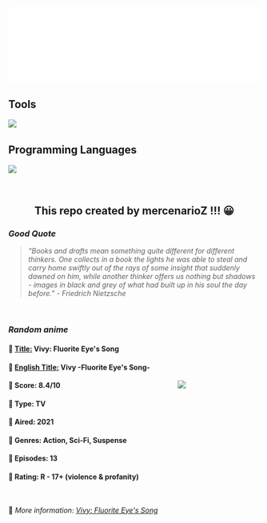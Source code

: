
<img src="svg/nai.svg" />

<p>
  <h2>Tools</h2>
  <a href="https://skillicons.dev">
    <img src="https://skillicons.dev/icons?i=git,bash,vim,ubuntu,tensorflow,pytorch,docker,raspberrypi" />
  </a>

  <br />

  <h2>Programming Languages</h2>

  <a href="https://skillicons.dev">
    <img src="https://skillicons.dev/icons?i=python,c,cpp" />
  </a>
</p>

<br />

<h2 align="center">This repo created by mercenarioZ !!! 😀</h2>
<h3><i>Good Quote</i></h3>

<blockquote>
<i>
“Books and drafts mean something quite different for different thinkers. One collects in a book the lights he was able to steal and carry home swiftly out of the rays of some insight that suddenly dawned on him, while another thinker offers us nothing but shadows - images in black and grey of what had built up in his soul the day before.” - Friedrich Nietzsche
</i>
</blockquote>

<br />

<h3><i>Random anime</i></h3>

<h4>
  <strong>🥭 <u>Title:</u></strong> Vivy: Fluorite Eye's Song
</h4>

<h4>🌿 <u>English Title:</u> Vivy -Fluorite Eye's Song-</h4>

<img align="right" width="165" src=https://cdn.myanimelist.net/images/anime/1637/115052.jpg />

<h4>🌱 Score: 8.4/10</h4>

<h4>🌲 Type: TV</h4>

<h4>🌴 Aired: 2021</h4>

<h4>🌵 Genres: Action, Sci-Fi, Suspense</h4>

<h4>🥑 Episodes: 13</h4>

<h4>🍏 Rating: R - 17+ (violence & profanity)</h4>

<br />

🍂 *More information: [Vivy: Fluorite Eye's Song](https://myanimelist.net/anime/46095/Vivy__Fluorite_Eyes_Song)*
    